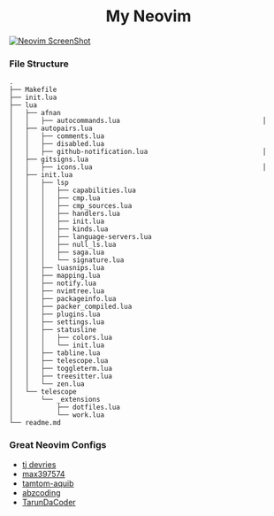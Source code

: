 <h1 align="center">My Neovim</h1>

[![Neovim ScreenShot](https://user-images.githubusercontent.com/80388154/152628259-54afbfc9-0c08-42f7-a20b-efad244eeb1c.jpg)](https://github.com/Iamafnan/my-nvimrc)

<h3>File Structure</h3>

```
.
├── Makefile
├── init.lua
├── lua
│   ├── afnan
│   │   ├── autocommands.lua                                    │   │   ├── autopairs.lua
│   │   ├── comments.lua
│   │   ├── disabled.lua
│   │   ├── github-notification.lua                             │   │   ├── gitsigns.lua
│   │   ├── icons.lua                                           │   │   ├── init.lua
│   │   ├── lsp
│   │   │   ├── capabilities.lua
│   │   │   ├── cmp.lua
│   │   │   ├── cmp_sources.lua
│   │   │   ├── handlers.lua
│   │   │   ├── init.lua
│   │   │   ├── kinds.lua
│   │   │   ├── language-servers.lua
│   │   │   ├── null_ls.lua
│   │   │   ├── saga.lua
│   │   │   └── signature.lua
│   │   ├── luasnips.lua
│   │   ├── mapping.lua
│   │   ├── notify.lua
│   │   ├── nvimtree.lua
│   │   ├── packageinfo.lua
│   │   ├── packer_compiled.lua
│   │   ├── plugins.lua
│   │   ├── settings.lua
│   │   ├── statusline
│   │   │   ├── colors.lua
│   │   │   └── init.lua
│   │   ├── tabline.lua
│   │   ├── telescope.lua
│   │   ├── toggleterm.lua
│   │   ├── treesitter.lua
│   │   └── zen.lua
│   └── telescope
│       └── _extensions
│           ├── dotfiles.lua
│           └── work.lua
└── readme.md
```

<h3>Great Neovim Configs</h3>

* [tj devries](https://github.com/tjdevries/config_manager/tree/master/xdg_config/nvim)
* [max397574](https://github.com/max397574/NeovimConfig)
* [tamtom-aquib](https://github.com/tamton-aquib/nvim)
* [abzcoding](https://github.com/abzcoding/nvim)
* [TarunDaCoder](https://github.com/TarunDaCoder/DaNvim)
